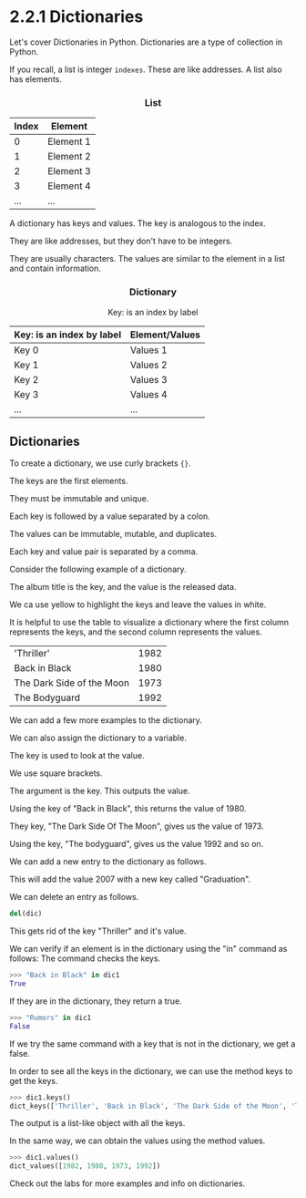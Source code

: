 # 2.2.1 Dictionaries

Let's cover Dictionaries in Python. Dictionaries are a type of collection in Python.

If you recall, a list is integer `indexes`. These are like addresses. A list also has elements. 

<center>

### List

|Index| Element|
|---|---|
|0| Element 1|
|1| Element 2|
|2| Element 3|
|3| Element 4|
|...| ...|

</center>

A dictionary has keys and values. The key is analogous to the index. 

They are like addresses, but they don't have to be integers.

They are usually characters. The values are similar to the element in a list and contain information. 

<center>

### Dictionary
Key: is an index by label

|Key: is an index by label| Element/Values|
|---|---|
|Key 0| Values 1|
|Key 1| Values 2|
|Key 2| Values 3|
|Key 3| Values 4|
|...| ...|

</center>

## Dictionaries 

To create a dictionary, we use curly brackets `{}`. 

The keys are the first elements. 

They must be immutable and unique. 

Each key is followed by a value separated by a colon. 

The values can be immutable, mutable, and duplicates. 

Each key and value pair is separated by a comma. 

Consider the following example of a dictionary. 

The album title is the key, and the value is the released data. 

We ca use yellow to highlight the keys and leave the values in white. 

It is helpful to use the table to visualize a dictionary where the first column represents the keys, and the second column represents the values.

| | |
|---|---|
|'Thriller'|1982|
|Back in Black| 1980|
|The Dark Side of the Moon| 1973|
|The Bodyguard| 1992|

We can add a few more examples to the dictionary. 

We can also assign the dictionary to a variable. 

The key is used to look at the value. 

We use square brackets. 

The argument is the key. This outputs the value. 

Using the key of "Back in Black", this returns the value of 1980. 

They key, "The Dark Side Of The Moon", gives us the value of 1973. 

Using the key, "The bodyguard", gives us the value 1992 and so on. 

We can add a new entry to the dictionary as follows.

This will add the value 2007 with a new key called "Graduation". 

We can delete an entry as follows. 

```python
del(dic)
```
This gets rid of the key "Thriller" and it's value.

We can verify if an element is in the dictionary using the "in" command as follows: The command checks the keys. 

```python
>>> "Back in Black" in dic1
True
```

If they are in the dictionary, they return a true. 

```python
>>> "Rumors" in dic1
False
```

If we try the same command with a key that is not in the dictionary, we get a false.

In order to see all the keys in the dictionary, we can use the method keys to get the keys.

```python
>>> dic1.keys()
dict_keys(['Thriller', 'Back in Black', 'The Dark Side of the Moon', 'The Bodyguard'])
```
The output is a list-like object with all the keys. 

In the same way, we can obtain the values using the method values.
```python
>>> dic1.values()
dict_values([1982, 1980, 1973, 1992])
```
Check out the labs for more examples and info on dictionaries.
